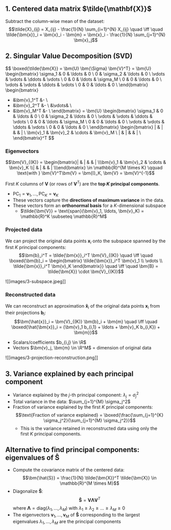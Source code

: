 ## 1. Centered data matrix $\tilde{\mathbf{X}}$

Subtract the column-wise mean of the dataset:
$$\tilde{X}_{ij} = X_{ij} - \frac{1}{N} \sum_{i=1}^{N} X_{ij} \quad \iff \quad \tilde{\bm{x}}_i = \bm{x}_i - \bm{m} = \bm{x}_i - \frac{1}{N} \sum_{j=1}^{N} \bm{x}_j$$

## 2. Singular Value Decomposition (SVD)

$$
\boxed{\tilde{\bm{X}} = \bm{U} \bm{\Sigma} \bm{V}^T} = \bm{U} \begin{bmatrix}
\sigma_1 & 0 & \ldots & 0 \\
0 & \sigma_2 & \ldots & 0 \\
\vdots & \vdots & \ddots & \vdots \\
0 & 0 & \ldots & \sigma_M \\
0 & 0 & \ldots & 0 \\
\vdots & \vdots & \ddots & \vdots \\
0 & 0 & \ldots & 0 \\
\end{bmatrix} \begin{bmatrix}
- &\bm{v}_1^T &- \\
- &\bm{v}_2^T &- \\
&\vdots& \\
- &\bm{v}_M^T &- \\
\end{bmatrix} = \bm{U} \begin{bmatrix}
\sigma_1 & 0 & \ldots & 0 \\
0 & \sigma_2 & \ldots & 0 \\
\vdots & \vdots & \ddots & \vdots \\
0 & 0 & \ldots & \sigma_M \\
0 & 0 & \ldots & 0 \\
\vdots & \vdots & \ddots & \vdots \\
0 & 0 & \ldots & 0 \\
\end{bmatrix} \begin{bmatrix}
| & | & & | \\
\bm{v}_1 & \bm{v}_2 & \cdots & \bm{v}_M \\
| & | & & | \\
\end{bmatrix}^T
$$

### Eigenvectors

$$\bm{V}_{(K)} = \begin{bmatrix}| & | & & | \\\bm{v}_1 & \bm{v}_2 & \cdots & \bm{v}_K \\| & | & & | \\\end{bmatrix} \in \mathbb{R}^{M \times K} \qquad \text{with } \bm{V}^T\bm{V} = \bm{I}_K, \bm{V} = \bm{V}^{-1}$$

First $K$ columns of $\bm{V}$ (or rows of $\bm{V}^T$) are the **top $K$ principal components**.

-   $\text{PC}_1 = \bm{v}_1, \ldots, \text{PC}_K = \bm{v}_K$
-   These vectors capture the **directions of maximum variance** in the data.
-   These vectors form an **orthonormal basis** for a $K$-dimensional subspace
    -   $\tilde{\bm{V}} = \text{span}(\bm{v}_1, \ldots, \bm{v}_K) = \mathbb{R}^K \subseteq \mathbb{R}^M$

### Projected data

We can project the original data points $\bm{x}_i$ onto the subspace spanned by the first $K$ principal components:
$$\bm{b}_i^T = \tilde{\bm{x}}_i^T \bm{V}_{(K)} \quad \iff \quad \boxed{\bm{b}_i = \begin{bmatrix} \tilde{\bm{x}}_i^T \bm{v}_1 \\ \vdots \\ \tilde{\bm{x}}_i^T \bm{v}_K \end{bmatrix}} \quad \iff \quad \bm{B} = \tilde{\bm{X}} \cdot \bm{V}_{(K)}$$

![[images/3-subspace.jpeg]]

### Reconstructed data

We can reconstruct an approximation $\bm{\hat{x}}_i$ of the original data points $\bm{x}_i$ from their projections $\bm{b}_i$:
$$\bm{\hat{x}}_i = \bm{V}_{(K)} \bm{b}_i + \bm{m} \quad \iff \quad \boxed{\hat{\bm{x}}_i = (\bm{v}_1 b_{i,1} + \ldots + \bm{v}_K b_{i,K}) + \bm{m}}$$

-   Scalars/coefficients $b_{i,j} \in \R$
-   Vectors $\bm{v}_j, \bm{m} \in \R^M$ = dimension of original data

![[images/3-projection-reconstruction.png]]

## 3. Variance explained by each principal component

-   Variance explained by the $j$-th principal component: $\lambda_j = \sigma_j^2$
-   Total variance in the data: $\sum_{j=1}^{M} \sigma_j^2$
-   Fraction of variance explained by the first $K$ principal components:
    $$\text{Fraction of variance explained} = \boxed{\frac{\sum_{j=1}^{K} \sigma_j^2}{\sum_{j=1}^{M} \sigma_j^2}}$$
    -   This is the variance retained in reconstructed data using only the first $K$ principal components.

## Alternative to find principal components: eigenvalues of $\bm{\hat{S}}$

-   Compute the covariance matrix of the centered data:$$\bm{\hat{S}} = \frac{1}{N} \tilde{\bm{X}}^T \tilde{\bm{X}} \in \mathbb{R}^{M \times M}$$
-   Diagonalize $\bm{\hat{S}}$:
    $$\bm{\hat{S}} = \bm{V} \bm{\Lambda} \bm{V}^T$$
    where $\bm{\Lambda} = \text{diag}(\lambda_1, \ldots, \lambda_M)$ with $\lambda_1 \geq \lambda_2 \geq \ldots \geq \lambda_M \geq 0$
-   The eigenvectors $\bm{v}_1, \ldots, \bm{v}_M$ of $\bm{\hat{S}}$ corresponding to the largest eigenvalues $\lambda_1, \ldots, \lambda_M$ are the principal components
